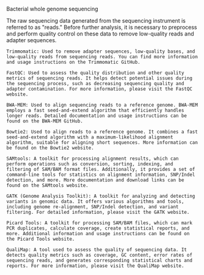 Bacterial whole genome sequencing

The raw sequencing data generated from the sequencing instrument is referred to as "reads." Before further analysis, it is necessary to preprocess and perform quality control on these data to remove low-quality reads and adapter sequences.

    Trimmomatic: Used to remove adapter sequences, low-quality bases, and low-quality reads from sequencing reads. You can find more information and usage instructions on the Trimmomatic GitHub.

    FastQC: Used to assess the quality distribution and other quality metrics of sequencing reads. It helps detect potential issues during the sequencing process, such as decreasing sequencing quality and adapter contamination. For more information, please visit the FastQC website.

    BWA-MEM: Used to align sequencing reads to a reference genome. BWA-MEM employs a fast seed-and-extend algorithm that efficiently handles longer reads. Detailed documentation and usage instructions can be found on the BWA-MEM GitHub.

    Bowtie2: Used to align reads to a reference genome. It combines a fast seed-and-extend algorithm with a maximum-likelihood alignment algorithm, suitable for aligning short sequences. More information can be found on the Bowtie2 website.

    SAMtools: A toolkit for processing alignment results, which can perform operations such as conversion, sorting, indexing, and filtering of SAM/BAM format files. Additionally, it provides a set of command-line tools for statistics on alignment information, SNP/Indel detection, and more. More documentation and download links can be found on the SAMtools website.

    GATK (Genome Analysis Toolkit): A toolkit for analyzing and detecting variants in genomic data. It offers various algorithms and tools, including genome re-alignment, SNP/Indel detection, and variant filtering. For detailed information, please visit the GATK website.

    Picard Tools: A toolkit for processing SAM/BAM files, which can mark PCR duplicates, calculate coverage, create statistical reports, and more. Additional information and usage instructions can be found on the Picard Tools website.

    QualiMap: A tool used to assess the quality of sequencing data. It detects quality metrics such as coverage, GC content, error rates of sequencing reads, and generates corresponding statistical charts and reports. For more information, please visit the QualiMap website.
